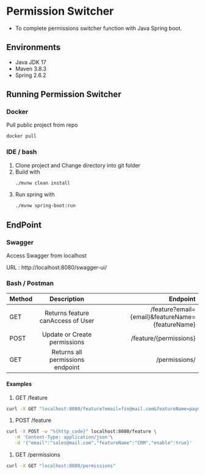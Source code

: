 # Permission Switcher 
- To complete permissions switcher function with Java Spring boot.

## Environments

- Java JDK 17
- Maven 3.8.3
- Spring 2.6.2

## Running Permission Switcher
### Docker

Pull public project from repo

```bash
docker pull
```

### IDE / bash

1. Clone project and Change directory into git folder
1. Build with 
    ``` bash
    ./mvnw clean install 
    ```
1. Run spring with 
    ``` bash
    ./mvnw spring-boot:run
    ```

## EndPoint
### Swagger

Access Swagger from localhost

URL : http://localhost:8080/swagger-ui/


### Bash / Postman

| Method | Description | Endpoint |
| :---   |     :---:   |     ---: |
| GET | Returns feature canAccess of User | /feature?email={email}&featureName={featureName} |
| POST | Update or Create permissions | /feature/{permissions} |
| GET | Returns all permissions endpoint| /permissions/ |

#### Examples
1. GET /feature
```bash
curl -X GET "localhost:8080/feature?email=fin@mail.com&featureName=payment"
```
1. POST /feature
```bash
curl -X POST -w "%{http_code}" localhost:8080/feature \
   -H 'Content-Type: application/json'\
   -d '{"email":"sales@mail.com","featureName":"CRM","enable":true}'
```
1. GET /permissions
```bash
curl -X GET "localhost:8080/permissions"
```